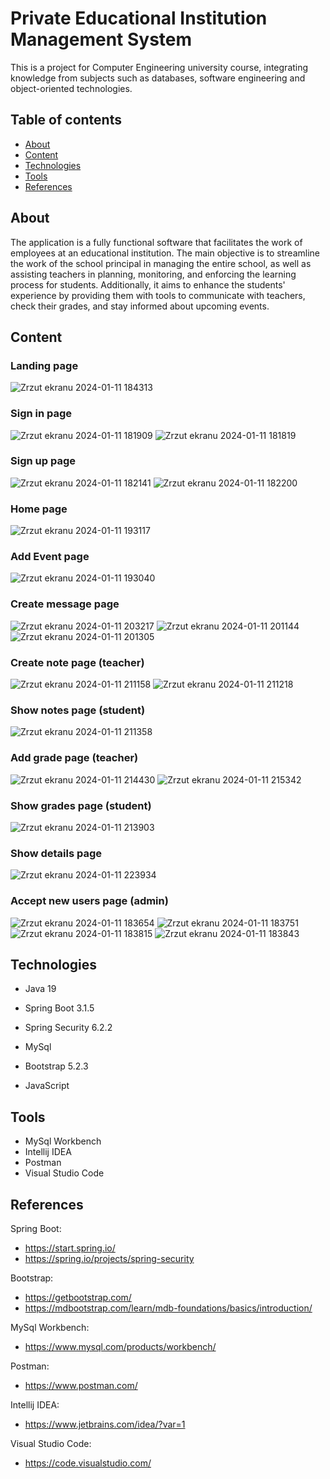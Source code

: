 # Private Educational Institution Management System
This is a project for Computer Engineering university course, integrating knowledge from subjects such as databases, software engineering and object-oriented technologies. 
## Table of contents
- [About](#about)
- [Content](#content)
- [Technologies](#technologies)
- [Tools](#tools)
- [References](#references)

## About
The application is a fully functional software that facilitates the work of employees at an educational institution. The main objective is to streamline the work of the school principal in managing the entire school, as well as assisting teachers in planning, monitoring, and enforcing the learning process for students. Additionally, it aims to enhance the students' experience by providing them with tools to communicate with teachers, check their grades, and stay informed about upcoming events.

## Content
### Landing page
![Zrzut ekranu 2024-01-11 184313](https://github.com/mikolaj-janik/Private-Educational-Institution-Management-System/assets/127678386/c85ccdf6-8ffc-426b-8527-3f3997670222)

### Sign in page
![Zrzut ekranu 2024-01-11 181909](https://github.com/mikolaj-janik/Private-Educational-Institution-Management-System/assets/127678386/c690408c-a1fe-46c2-bdfb-ee928dee242a)
![Zrzut ekranu 2024-01-11 181819](https://github.com/mikolaj-janik/Private-Educational-Institution-Management-System/assets/127678386/669ac8da-63c6-464c-81af-47fa5a2ea2e6)

### Sign up page
![Zrzut ekranu 2024-01-11 182141](https://github.com/mikolaj-janik/Private-Educational-Institution-Management-System/assets/127678386/39644797-fcd1-4e65-b59c-28a7e4a4621d)
![Zrzut ekranu 2024-01-11 182200](https://github.com/mikolaj-janik/Private-Educational-Institution-Management-System/assets/127678386/1da982b6-7354-4583-8f24-1c46c71fb6b8)

### Home page
![Zrzut ekranu 2024-01-11 193117](https://github.com/mikolaj-janik/Private-Educational-Institution-Management-System/assets/127678386/e2de1fc7-d762-4c1f-aef8-423f94ad412b)

### Add Event page
![Zrzut ekranu 2024-01-11 193040](https://github.com/mikolaj-janik/Private-Educational-Institution-Management-System/assets/127678386/08502554-41e1-4433-91af-317a8093f1b1)

### Create message page
![Zrzut ekranu 2024-01-11 203217](https://github.com/mikolaj-janik/Private-Educational-Institution-Management-System/assets/127678386/b6cb603b-877c-4ad7-a9ae-e6cd1658cd15)
![Zrzut ekranu 2024-01-11 201144](https://github.com/mikolaj-janik/Private-Educational-Institution-Management-System/assets/127678386/f9329441-1ba7-483c-96af-f5cbd0d789c7)
![Zrzut ekranu 2024-01-11 201305](https://github.com/mikolaj-janik/Private-Educational-Institution-Management-System/assets/127678386/86553e0c-6912-4107-a3e8-91e15c885f25)

### Create note page (teacher)
![Zrzut ekranu 2024-01-11 211158](https://github.com/mikolaj-janik/Private-Educational-Institution-Management-System/assets/127678386/026fe612-d508-4a04-9a44-d82796fc7113)
![Zrzut ekranu 2024-01-11 211218](https://github.com/mikolaj-janik/Private-Educational-Institution-Management-System/assets/127678386/d40cd58c-4eb0-4a59-80e0-bdcbbc33308b)

### Show notes page (student)
![Zrzut ekranu 2024-01-11 211358](https://github.com/mikolaj-janik/Private-Educational-Institution-Management-System/assets/127678386/f92bf044-d3de-4870-a35e-fba42e846f39)

### Add grade page (teacher)
![Zrzut ekranu 2024-01-11 214430](https://github.com/mikolaj-janik/Private-Educational-Institution-Management-System/assets/127678386/e64428b0-e708-49b4-93bd-e54a1ec6f726)
![Zrzut ekranu 2024-01-11 215342](https://github.com/mikolaj-janik/Private-Educational-Institution-Management-System/assets/127678386/905a14b0-4e06-4c89-991e-1aa0cef31bea)

### Show grades page (student)
![Zrzut ekranu 2024-01-11 213903](https://github.com/mikolaj-janik/Private-Educational-Institution-Management-System/assets/127678386/6ba4cc1e-4692-46dd-b727-33501f594b8b)


### Show details page 
![Zrzut ekranu 2024-01-11 223934](https://github.com/mikolaj-janik/Private-Educational-Institution-Management-System/assets/127678386/e4b1c5ff-d1b6-4968-945a-6a7082736702)

### Accept new users page (admin)
![Zrzut ekranu 2024-01-11 183654](https://github.com/mikolaj-janik/Private-Educational-Institution-Management-System/assets/127678386/9f05cd6a-cd0d-4a26-a4b5-0ba5c6754eef)
![Zrzut ekranu 2024-01-11 183751](https://github.com/mikolaj-janik/Private-Educational-Institution-Management-System/assets/127678386/27ec45a9-496b-4eeb-8c54-41916261f2fd)
![Zrzut ekranu 2024-01-11 183815](https://github.com/mikolaj-janik/Private-Educational-Institution-Management-System/assets/127678386/db9e85ca-b969-47ea-a6d9-78b7fe07281e)
![Zrzut ekranu 2024-01-11 183843](https://github.com/mikolaj-janik/Private-Educational-Institution-Management-System/assets/127678386/bc297c65-f85e-4d20-b74a-4a5667598fb8)






## Technologies
- Java 19
- Spring Boot 3.1.5
- Spring Security 6.2.2
- MySql
- Bootstrap 5.2.3

- JavaScript

## Tools
- MySql Workbench
- Intellij IDEA
- Postman
- Visual Studio Code



## References
Spring Boot:
- https://start.spring.io/
- https://spring.io/projects/spring-security

Bootstrap:
- https://getbootstrap.com/
- https://mdbootstrap.com/learn/mdb-foundations/basics/introduction/

MySql Workbench:
- https://www.mysql.com/products/workbench/

Postman:
- https://www.postman.com/

Intellij IDEA:
- https://www.jetbrains.com/idea/?var=1

Visual Studio Code:
- https://code.visualstudio.com/


